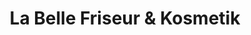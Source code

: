 ---
title: "La Belle Friseur & Kosmetik"
url: /rackwitz/la-belle-friseur-und-kosmetik/
shop: Friseur
---